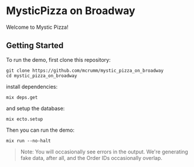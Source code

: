 # MysticPizza on Broadway

Welcome to Mystic Pizza!

## Getting Started

To run the demo, first clone this repository:

    git clone https://github.com/mcrumm/mystic_pizza_on_broadway
    cd mystic_pizza_on_broadway

install dependencies:

    mix deps.get

and setup the database:

    mix ecto.setup

Then you can run the demo:

    mix run --no-halt

> Note: You will occasionally see errors in the output.  We're generating fake data, after all, and the Order IDs occasionally overlap.
